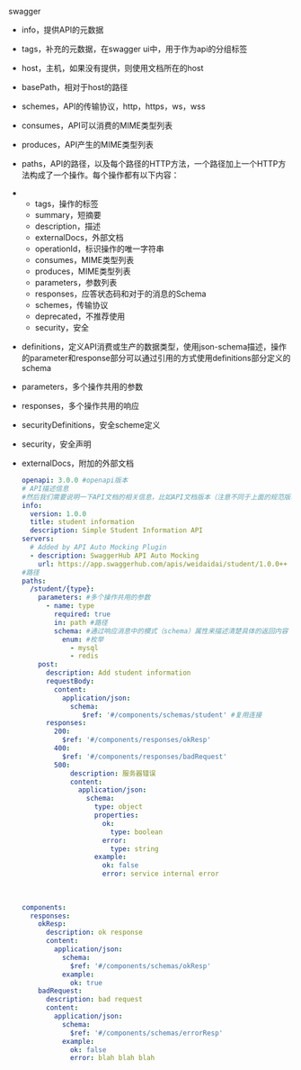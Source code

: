 swagger

- info，提供API的元数据

- tags，补充的元数据，在swagger ui中，用于作为api的分组标签

- host，主机，如果没有提供，则使用文档所在的host

- basePath，相对于host的路径

- schemes，API的传输协议，http，https，ws，wss

- consumes，API可以消费的MIME类型列表

- produces，API产生的MIME类型列表

- paths，API的路径，以及每个路径的HTTP方法，一个路径加上一个HTTP方法构成了一个操作。每个操作都有以下内容：

- - tags，操作的标签
  - summary，短摘要
  - description，描述
  - externalDocs，外部文档
  - operationId，标识操作的唯一字符串
  - consumes，MIME类型列表
  - produces，MIME类型列表
  - parameters，参数列表
  - responses，应答状态码和对于的消息的Schema
  - schemes，传输协议
  - deprecated，不推荐使用
  - security，安全

- definitions，定义API消费或生产的数据类型，使用json-schema描述，操作的parameter和response部分可以通过引用的方式使用definitions部分定义的schema

- parameters，多个操作共用的参数

- responses，多个操作共用的响应

- securityDefinitions，安全scheme定义

- security，安全声明

- externalDocs，附加的外部文档

  ```yaml
  openapi: 3.0.0 #openapi版本
  # API描述信息
  #然后我们需要说明一下API文档的相关信息，比如API文档版本（注意不同于上面的规范版本）、API文档名称已经可选的描述信息。
  info:
    version: 1.0.0 
    title: student information
    description: Simple Student Information API
  servers:
    # Added by API Auto Mocking Plugin
    - description: SwaggerHub API Auto Mocking
      url: https://app.swaggerhub.com/apis/weidaidai/student/1.0.0++
  #路径    
  paths:
    /student/{type}:
      parameters: #多个操作共用的参数
        - name: type
          required: true 
          in: path #路径
          schema: #通过响应消息中的模式（schema）属性来描述清楚具体的返回内容
            enum: #枚举
              - mysql
              - redis
      post:
        description: Add student information
        requestBody:
          content:
            application/json:
              schema:
                 $ref: '#/components/schemas/student' #复用连接
        responses:
          200:
            $ref: '#/components/responses/okResp'
          400:
            $ref: '#/components/responses/badRequest'
          500:
              description: 服务器错误
              content:
                application/json:
                  schema:
                    type: object
                    properties:
                      ok:
                        type: boolean
                      error:
                        type: string
                    example:
                      ok: false
                      error: service internal error
                      
                      
                      
  components:
    responses:
      okResp:
        description: ok response
        content:
          application/json:
            schema:
              $ref: '#/components/schemas/okResp'
            example:
              ok: true
      badRequest:
        description: bad request
        content:
          application/json:
            schema:
              $ref: '#/components/schemas/errorResp'
            example:
              ok: false
              error: blah blah blah
                      
  ```

  

  

  